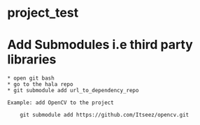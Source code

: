 project_test
============


# Add Submodules i.e third party libraries
    
    * open git bash
    * go to the hala repo
    * git submodule add url_to_dependency_repo
    
    Example: add OpenCV to the project
    
        git submodule add https://github.com/Itseez/opencv.git


